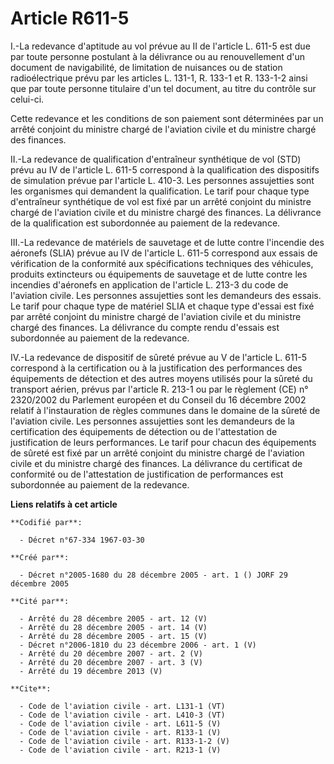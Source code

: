 # Article R611-5

I.-La redevance d'aptitude au vol prévue au II de l'article L. 611-5 est due par toute personne postulant à la délivrance ou
au renouvellement d'un document de navigabilité, de limitation de nuisances ou de station radioélectrique prévu par les
articles L. 131-1, R. 133-1 et R. 133-1-2 ainsi que par toute personne titulaire d'un tel document, au titre du contrôle sur
celui-ci. 

Cette redevance et les conditions de son paiement sont déterminées par un arrêté conjoint du ministre chargé de l'aviation
civile et du ministre chargé des finances. 

II.-La redevance de qualification d'entraîneur synthétique de vol (STD) prévu au IV de l'article L. 611-5 correspond à la
qualification des dispositifs de simulation prévue par l'article L. 410-3. Les personnes assujetties sont les organismes qui
demandent la qualification. Le tarif pour chaque type d'entraîneur synthétique de vol est fixé par un arrêté conjoint du
ministre chargé de l'aviation civile et du ministre chargé des finances. La délivrance de la qualification est subordonnée au
paiement de la redevance. 

III.-La redevance de matériels de sauvetage et de lutte contre l'incendie des aéronefs (SLIA) prévue au IV de l'article L.
611-5 correspond aux essais de vérification de la conformité aux spécifications techniques des véhicules, produits
extincteurs ou équipements de sauvetage et de lutte contre les incendies d'aéronefs en application de l'article L. 213-3 du
code de l'aviation civile. Les personnes assujetties sont les demandeurs des essais. Le tarif pour chaque type de matériel
SLIA et chaque type d'essai est fixé par arrêté conjoint du ministre chargé de l'aviation civile et du ministre chargé des
finances. La délivrance du compte rendu d'essais est subordonnée au paiement de la redevance. 

IV.-La redevance de dispositif de sûreté prévue au V de l'article L. 611-5 correspond à la certification ou à la
justification des performances des équipements de détection et des autres moyens utilisés pour la sûreté du transport aérien,
prévus par l'article R. 213-1 ou par le règlement (CE) n° 2320/2002 du Parlement européen et du Conseil du 16 décembre 2002
relatif à l'instauration de règles communes dans le domaine de la sûreté de l'aviation civile. Les personnes assujetties sont
les demandeurs de la certification des équipements de détection ou de l'attestation de justification de leurs performances.
Le tarif pour chacun des équipements de sûreté est fixé par un arrêté conjoint du ministre chargé de l'aviation civile et du
ministre chargé des finances. La délivrance du certificat de conformité ou de l'attestation de justification de performances
est subordonnée au paiement de la redevance.

**Liens relatifs à cet article**

	**Codifié par**:

	  - Décret n°67-334 1967-03-30

	**Créé par**:

	  - Décret n°2005-1680 du 28 décembre 2005 - art. 1 () JORF 29 décembre 2005

	**Cité par**:

	  - Arrêté du 28 décembre 2005 - art. 12 (V)
	  - Arrêté du 28 décembre 2005 - art. 14 (V)
	  - Arrêté du 28 décembre 2005 - art. 15 (V)
	  - Décret n°2006-1810 du 23 décembre 2006 - art. 1 (V)
	  - Arrêté du 20 décembre 2007 - art. 2 (V)
	  - Arrêté du 20 décembre 2007 - art. 3 (V)
	  - Arrêté du 19 décembre 2013 (V)

	**Cite**:

	  - Code de l'aviation civile - art. L131-1 (VT)
	  - Code de l'aviation civile - art. L410-3 (VT)
	  - Code de l'aviation civile - art. L611-5 (V)
	  - Code de l'aviation civile - art. R133-1 (V)
	  - Code de l'aviation civile - art. R133-1-2 (V)
	  - Code de l'aviation civile - art. R213-1 (V)
